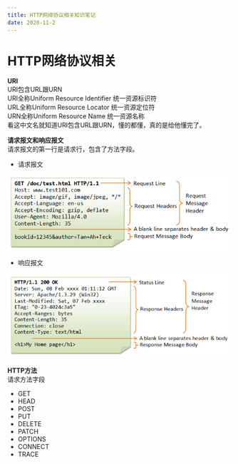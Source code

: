 ```yaml
---
title: HTTP网络协议相关知识笔记
date: 2020-11-2
---
```



# HTTP网络协议相关

**URI**  
URI包含URL跟URN  
URI全称Uniform Resource Identifier 统一资源标识符  
URL全称Uniform Resource Locator 统一资源定位符  
URN全称Uniform Resource Name 统一资源名称  
看这中文名就知道URI包含URL跟URN，懂的都懂，真的是给他懂完了。  


**请求报文和响应报文**  
请求报文的第一行是请求行，包含了方法字段。  
+ 请求报文 

![request](request.png) 

+ 响应报文

![response](response.png)

**HTTP方法**  
请求方法字段  
+ GET
+ HEAD
+ POST
+ PUT
+ DELETE
+ PATCH
+ OPTIONS
+ CONNECT
+ TRACE


